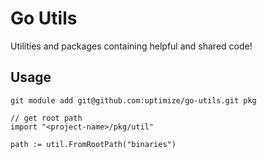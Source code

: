 # Go Utils
Utilities and packages containing helpful and shared code!

## Usage
```
git module add git@github.com:uptimize/go-utils.git pkg
```
```golang
// get root path
import "<project-name>/pkg/util"

path := util.FromRootPath("binaries")
```
